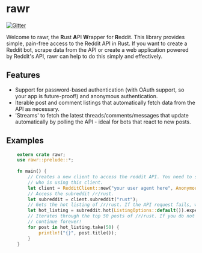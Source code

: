 # rawr
[![Gitter](https://badges.gitter.im/Aurora0001/rawr.svg)](https://gitter.im/Aurora0001/rawr?utm_source=badge&utm_medium=badge&utm_campaign=pr-badge)

Welcome to rawr, the **R**ust **A**PI **W**rapper for **R**eddit. This library provides simple, pain-free access to the Reddit API 
in Rust. If you want to create a Reddit bot, scrape data from the API or create a web application powered by Reddit's API, rawr can help
to do this simply and effectively.

## Features

- Support for password-based authentication (with OAuth support, so your app is future-proof!) and anonymous authentication.
- Iterable post and comment listings that automatically fetch data from the API as necessary.
- 'Streams' to fetch the latest threads/comments/messages that update automatically by polling the API - ideal for bots that 
react to new posts.

## Examples
```rust
    extern crate rawr;
    use rawr::prelude::*;
    
    fn main() {
        // Creates a new client to access the reddit API. You need to set a user agent so Reddit knows
        // who is using this client.
        let client = RedditClient::new("your user agent here", AnonymousAuthenticator::new());
        // Access the subreddit /r/rust.
        let subreddit = client.subreddit("rust");
        // Gets the hot listing of /r/rust. If the API request fails, we will panic with `expect`.
        let hot_listing = subreddit.hot(ListingOptions::default()).expect("Could not fetch post listing!");
        // Iterates through the top 50 posts of /r/rust. If you do not `take(n)`, this iterator will
        // continue forever!
        for post in hot_listing.take(50) {
            println!("{}", post.title());
        }
    }
```
